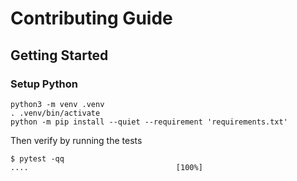 # Contributing Guide

## Getting Started

### Setup Python

```console
python3 -m venv .venv
. .venv/bin/activate
python -m pip install --quiet --requirement 'requirements.txt'
```

Then verify by running the tests

```console
$ pytest -qq
....                                 [100%]
```
